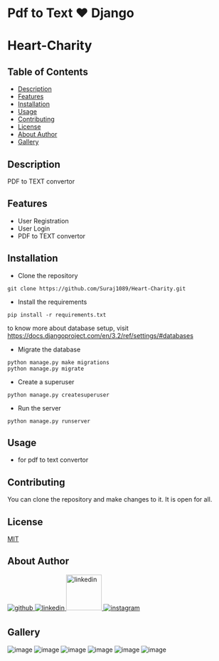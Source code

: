 # Pdf to Text ♥️ Django

# Heart-Charity
 
 

## Table of Contents

- [Description](#description)
- [Features](#features)
- [Installation](#installation)
- [Usage](#usage)
- [Contributing](#contributing)
- [License](#license)
- [About Author](#about-author)
- [Gallery](#gallery)


## Description

PDF to TEXT convertor

## Features

- User Registration
- User Login
- PDF to TEXT convertor


## Installation

- Clone the repository
```
git clone https://github.com/Suraj1089/Heart-Charity.git
```
- Install the requirements
```
pip install -r requirements.txt
```

to know more about database setup, visit https://docs.djangoproject.com/en/3.2/ref/settings/#databases


- Migrate the database
```
python manage.py make migrations
python manage.py migrate

```

- Create a superuser
```
python manage.py createsuperuser

```

- Run the server
```
python manage.py runserver

```

## Usage

- for pdf to text convertor


## Contributing

You can clone the repository and make changes to it. It is open for all.


## License

[MIT](https://choosealicense.com/licenses/mit/)

## About Author

<a href="https://github.com/Suraj1089" target="_blank">
<img src=https://img.shields.io/badge/github-%2324292e.svg?&style=for-the-badge&logo=github&logoColor=white alt=github style="margin-bottom: 5px;" />
</a>

<a href="https://linkedin.com/in/surajpisal" target="_blank">
<img src=https://img.shields.io/badge/linkedin-%231E77B5.svg?&style=for-the-badge&logo=linkedin&logoColor=white alt=linkedin style="margin-bottom: 5px;" />
</a>
<a href="https://surajpisal.netlify.com" target="_blank">
<img src=https://img.shields.io/badge/-Portfolio-red alt=linkedin style="margin-bottom: 5px;width:80px" />
</a>

<a href="https://instagram.com/suraj_pisal9" target="_blank">
<img src=https://img.shields.io/badge/instagram-%23000000.svg?&style=for-the-badge&logo=instagram&logoColor=white alt=instagram style="margin-bottom: 5px;" />
</a>  

## Gallery
![image](https://user-images.githubusercontent.com/85509795/209187114-c8cff06f-3719-4c3d-bfd4-23e67ae0e128.png)
![image](https://user-images.githubusercontent.com/85509795/209187207-743aaa1b-5c5a-4bf6-bf11-2fc76b5a0e9a.png)
![image](https://user-images.githubusercontent.com/85509795/209187280-f46d75c9-2a2a-4c29-989f-b6e2e5a5407c.png)
![image](https://user-images.githubusercontent.com/85509795/209187696-1b1808bc-f740-4832-a2e6-972078088c81.png)
![image](https://user-images.githubusercontent.com/85509795/209187755-0cd0ca77-b466-4215-a0a8-fea29223db37.png)
![image](https://user-images.githubusercontent.com/85509795/209187836-9f19570d-51ea-495f-9417-9409acf9f733.png)

